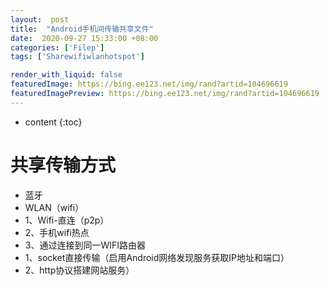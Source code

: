 ```yaml
---
layout:  post
title:  "Android手机间传输共享文件"
date:  2020-09-27 15:33:00 +08:00
categories: ['Filep']
tags: ['Sharewifiwlanhotspot']

render_with_liquid: false
featuredImage: https://bing.ee123.net/img/rand?artid=104696619
featuredImagePreview: https://bing.ee123.net/img/rand?artid=104696619
---
```


* content
{:toc}
# 共享传输方式
- 蓝牙
- WLAN（wifi）
- 1、Wifi-直连（p2p）
- 2、手机wifi热点
- 3、通过连接到同一WIFI路由器
- 1、socket直接传输（启用Android网络发现服务获取IP地址和端口）
- 2、http协议搭建网站服务）